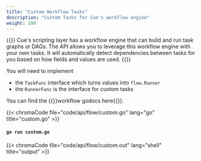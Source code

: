 ```yaml
---
title: "Custom Workflow Tasks"
description: "Custom Tasks for Cue's workflow engine"
weight: 100
---
```


{{<lead>}}
Cue's scripting layer has a workflow engine that can build and run task graphs or DAGs.
The API allows you to leverage this workflow engine with your own tasks.
It will automatically detect dependencies between tasks for you
based on how fields and values are used.
{{</lead>}}

You will need to implement

- the `TaskFunc` interface which turns values into `flow.Runner`
- the `RunnerFunc` is the interface for custom tasks

You can find the {{<cuedoc page="/tool/flow">}}workflow godocs here{{</cuedoc>}}.

{{< chromaCode file="code/api/flow/custom.go" lang="go" title="custom.go" >}}

#### `go run custom.go`

{{< chromaCode file="code/api/flow/custom.out" lang="shell" title="output" >}}
